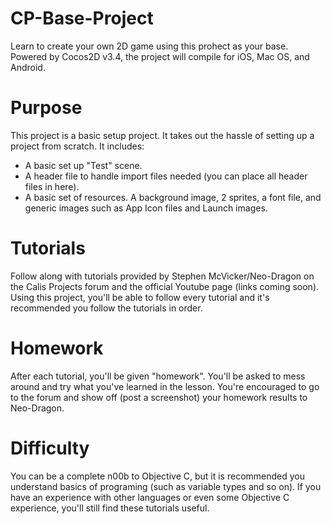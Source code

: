 # CP-Base-Project
Learn to create your own 2D game using this prohect as your base.
Powered by Cocos2D v3.4, the project will compile for iOS, Mac OS, and Android.

# Purpose
This project is a basic setup project. It takes out the hassle of setting up a project from scratch.
It includes:
- A basic set up "Test" scene.
- A header file to handle import files needed (you can place all header files in here).
- A basic set of resources. A background image, 2 sprites, a font file, and generic images such as App Icon files and Launch images.

# Tutorials
Follow along with tutorials provided by Stephen McVicker/Neo-Dragon on the Calis Projects forum and the official Youtube page (links coming soon). 
Using this project, you'll be able to follow every tutorial and it's recommended you follow the tutorials in order.

# Homework
After each tutorial, you'll be given "homework". You'll be asked to mess around and try what you've learned in the lesson. You're encouraged to go to the forum and show off (post a screenshot) your homework results to Neo-Dragon.

# Difficulty
You can be a complete n00b to Objective C, but it is recommended you understand basics of programing (such as variable types and so on). If you have an experience with other languages or even some Objective C experience, you'll still find these tutorials useful.
